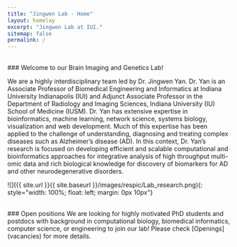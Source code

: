 ```yaml
---
title: "Jingwen Lab - Home"
layout: homelay
excerpt: "Jingwen Lab at IUI."
sitemap: false
permalink: /
---
```



<br/>
### Welcome to our Brain Imaging and Genetics Lab!

We are a highly interdisciplinary team led by Dr. Jingwen Yan. Dr. Yan is an Associate Professor of Biomedical Engineering and Informatics at Indiana University Indianapolis (IUI) and Adjunct Associate Professor in the Department of Radiology and Imaging Sciences, Indiana University (IU) School of Medicine (IUSM). Dr. Yan has extensive expertise in bioinformatics, machine learning, network science, systems biology, visualization and web development. Much of this expertise has been applied to the challenge of understanding, diagnosing and treating complex diseases such as Alzheimer’s disease (AD). In this context, Dr. Yan’s research is focused on developing efficient and scalable computational and bioinformatics approaches for integrative analysis of high throughput multi-omic data and rich biological knowledge for discovery of biomarkers for AD and other neurodegenerative disorders.


![]({{ site.url }}{{ site.baseurl }}/images/respic/Lab_research.png){: style="width: 100%; float: left; margin: 0px 10px"} 

<br/>
### Open positions
We are looking for highly motivated PhD students and postdocs with background in computational biology, biomedical informatics, computer science, or engineering to join our lab! Please check [Openings](vacancies) for more details. 

